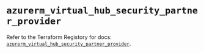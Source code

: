 # `azurerm_virtual_hub_security_partner_provider`

Refer to the Terraform Registory for docs: [`azurerm_virtual_hub_security_partner_provider`](https://www.terraform.io/docs/providers/azurerm/r/virtual_hub_security_partner_provider).
